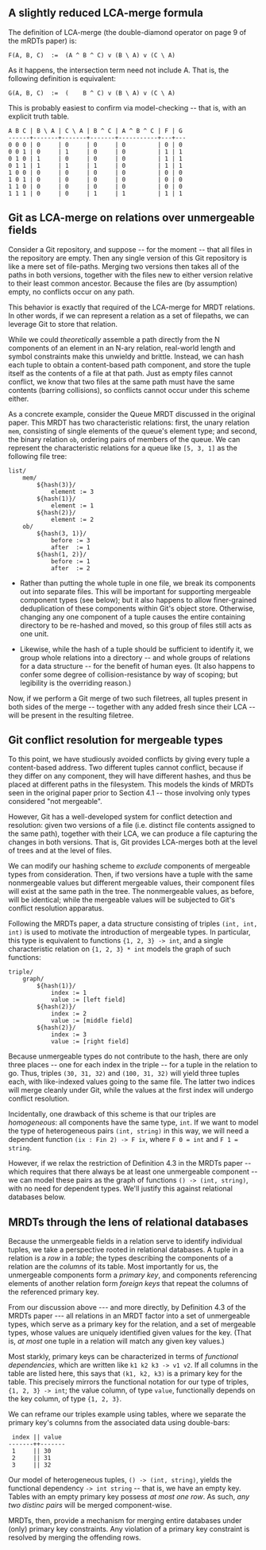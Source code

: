 ## A slightly reduced LCA-merge formula

The definition of LCA-merge (the double-diamond operator on page 9 of the mRDTs paper) is:

```
F(A, B, C)  :=  (A ^ B ^ C) v (B \ A) v (C \ A)
```

As it happens, the intersection term need not include A. That is, the following definition is equivalent:

```
G(A, B, C)  :=  (    B ^ C) v (B \ A) v (C \ A)
```

This is probably easiest to confirm via model-checking -- that is, with an explicit truth table.

```
A B C | B \ A | C \ A | B ^ C | A ^ B ^ C | F | G
------+-------+-------+-------+-----------+---+---
0 0 0 | 0     | 0     | 0     | 0         | 0 | 0
0 0 1 | 0     | 1     | 0     | 0         | 1 | 1
0 1 0 | 1     | 0     | 0     | 0         | 1 | 1
0 1 1 | 1     | 1     | 1     | 0         | 1 | 1
1 0 0 | 0     | 0     | 0     | 0         | 0 | 0
1 0 1 | 0     | 0     | 0     | 0         | 0 | 0
1 1 0 | 0     | 0     | 0     | 0         | 0 | 0
1 1 1 | 0     | 0     | 1     | 1         | 1 | 1
```


## Git as LCA-merge on relations over unmergeable fields

Consider a Git repository, and suppose -- for the moment -- that all files in the repository are empty. Then any single version of this Git repository is like a mere set of file-paths. Merging two versions then takes all of the paths in both versions, together with the files new to either version relative to their least common ancestor. Because the files are (by assumption) empty, no conflicts occur on any path.

This behavior is exactly that required of the LCA-merge for MRDT relations. In other words, if we can represent a relation as a set of filepaths, we can leverage Git to store that relation.

While we could *theoretically* assemble a path directly from the N components of an element in an N-ary relation, real-world length and symbol constraints make this unwieldy and brittle. Instead, we can hash each tuple to obtain a content-based path component, and store the tuple itself as the contents of a file at that path. Just as empty files cannot conflict, we know that two files at the same path must have the same contents (barring collisions), so conflicts cannot occur under this scheme either.

As a concrete example, consider the Queue MRDT discussed in the original paper. This MRDT has two characteristic relations: first, the unary relation `mem`, consisting of single elements of the queue's element type; and second, the binary relation `ob`, ordering pairs of members of the queue. We can represent the characteristic relations for a queue like `[5, 3, 1]` as the following file tree:

```
list/
    mem/
        ${hash(3)}/
            element := 3
        ${hash(1)}/
            element := 1
        ${hash(2)}/
            element := 2
    ob/
        ${hash(3, 1)}/
            before := 3
            after  := 1
        ${hash(1, 2)}/
            before := 1
            after  := 2
```

* Rather than putting the whole tuple in one file, we break its components out into separate files. This will be important for supporting mergeable component types (see below); but it also happens to allow finer-grained deduplication of these components within Git's object store. Otherwise, changing any one component of a tuple causes the entire containing directory to be re-hashed and moved, so this group of files still acts as one unit.

* Likewise, while the hash of a tuple should be sufficient to identify it, we group whole relations into a directory -- and whole groups of relations for a data structure -- for the benefit of human eyes. (It also happens to confer some degree of collision-resistance by way of scoping; but legibility is the overriding reason.)

Now, if we perform a Git merge of two such filetrees, all tuples present in both sides of the merge -- together with any added fresh since their LCA -- will be present in the resulting filetree.


## Git conflict resolution for mergeable types

To this point, we have studiously avoided conflicts by giving every tuple a content-based address. Two different tuples cannot conflict, because if they differ on any component, they will have different hashes, and thus be placed at different paths in the filesystem. This models the kinds of MRDTs seen in the original paper prior to Section 4.1 -- those involving only types considered "not mergeable".

However, Git has a well-developed system for conflict detection and resolution: given two versions of a file (i.e. distinct file contents assigned to the same path), together with their LCA, we can produce a file capturing the changes in both versions. That is, Git provides LCA-merges both at the level of trees and at the level of files.

We can modify our hashing scheme to *exclude* components of mergeable types from consideration. Then, if two versions have a tuple with the same nonmergeable values but different mergeable values, their component files will exist at the same path in the tree. The nonmergeable values, as before, will be identical; while the mergeable values will be subjected to Git's conflict resolution apparatus.

Following the MRDTs paper, a data structure consisting of triples `(int, int, int)` is used to motivate the introduction of mergeable types. In particular, this type is equivalent to functions `{1, 2, 3} -> int`, and a single characteristic relation on `{1, 2, 3} * int` models the graph of such functions:

```
triple/
    graph/
        ${hash(1)}/
            index := 1
            value := [left field]
        ${hash(2)}/
            index := 2
            value := [middle field]
        ${hash(2)}/
            index := 3
            value := [right field]
```

Because unmergeable types do not contribute to the hash, there are only three places -- one for each index in the triple -- for a tuple in the relation to go. Thus, triples `(30, 31, 32)` and `(100, 31, 32)` will yield three tuples each, with like-indexed values going to the same file. The latter two indices will merge cleanly under Git, while the values at the first index will undergo conflict resolution.

Incidentally, one drawback of this scheme is that our triples are *homogeneous*: all components have the same type, `int`. If we want to model the type of heterogeneous pairs `(int, string)` in this way, we will need a dependent function `(ix : Fin 2) -> F ix`, where `F 0 = int` and `F 1 = string`.

However, if we relax the restriction of Definition 4.3 in the MRDTs paper -- which requires that there always be at least one unmergeable component -- we can model these pairs as the graph of functions `() -> (int, string)`, with no need for dependent types. We'll justify this against relational databases below.


## MRDTs through the lens of relational databases

Because the unmergeable fields in a relation serve to identify individual tuples, we take a perspective rooted in relational databases. A tuple in a relation is a *row* in a *table*; the types describing the components of a relation are the *columns* of its table. Most importantly for us, the unmergeable components form a *primary key*, and components referencing elements of another relation form *foreign keys* that repeat the columns of the referenced primary key.

From our discussion above --- and more directly, by Definition 4.3 of the MRDTs paper --- all relations in an MRDT factor into a set of unmergeable types, which serve as a primary key for the relation, and a set of mergeable types, whose values are uniquely identified given values for the key. (That is, *at most* one tuple in a relation will match any given key values.)

Most starkly, primary keys can be characterized in terms of *functional dependencies*, which are written like `k1 k2 k3 -> v1 v2`. If all columns in the table are listed here, this says that `(k1, k2, k3)` is a primary key for the table. This precisely mirrors the functional notation for our type of triples, `{1, 2, 3} -> int`; the value column, of type `value`, functionally depends on the key column, of type `{1, 2, 3}`.

We can reframe our triples example using tables, where we separate the primary key's columns from the associated data using double-bars:

```
 index || value
-------++-------
 1     || 30
 2     || 31
 3     || 32
```

Our model of heterogeneous tuples, `() -> (int, string)`, yields the functional dependency `-> int string` -- that is, we have an empty key. Tables with an empty primary key possess *at most one row*. As such, *any two distinc pairs* will be merged component-wise.

MRDTs, then, provide a mechanism for merging entire databases under (only) primary key constraints. Any violation of a primary key constraint is resolved by merging the offending rows.
